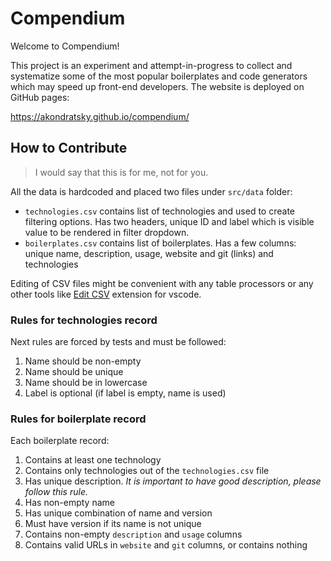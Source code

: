 # Compendium 

Welcome to Compendium!

This project is an experiment and attempt-in-progress to collect and systematize some of the most popular boilerplates and code generators which may speed up front-end developers. The website is deployed on GitHub pages:

https://akondratsky.github.io/compendium/

## How to Contribute

> I would say that this is for me, not for you.

All the data is hardcoded and placed two files under `src/data` folder:

- `technologies.csv` contains list of technologies and used to create filtering options. Has two headers, unique ID and label which is visible value to be rendered in filter dropdown.
- `boilerplates.csv` contains list of boilerplates. Has a few columns: unique name, description, usage, website and git (links) and technologies

Editing of CSV files might be convenient with any table processors or any other tools like [Edit CSV](https://marketplace.visualstudio.com/items?itemName=janisdd.vscode-edit-csv) extension for vscode.


### Rules for technologies record

Next rules are forced by tests and must be followed:

1. Name should be non-empty
2. Name should be unique
3. Name should be in lowercase
4. Label is optional (if label is empty, name is used)

### Rules for boilerplate record

Each boilerplate record:

1. Contains at least one technology
2. Contains only technologies out of the `technologies.csv` file
3. Has unique description. _It is important to have good description, please follow this rule._
4. Has non-empty name
5. Has unique combination of name and version
6. Must have version if its name is not unique
7. Contains non-empty `description` and `usage` columns
8. Contains valid URLs in `website` and `git` columns, or contains nothing

